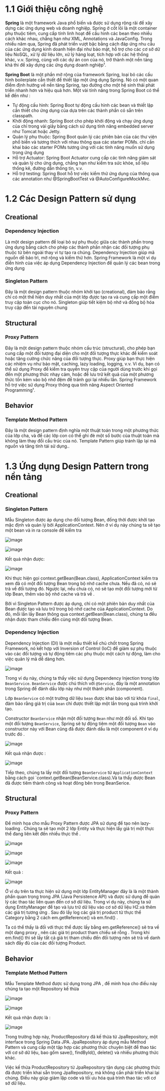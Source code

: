 # 1.1 Giới thiệu công nghệ

**Spring** là một framework Java phổ biến và được sử dụng rộng rãi để xây dựng các ứng dụng web và doanh nghiệp. Spring ở cốt lõi là một container phụ thuộc tiêm, cung cấp tính linh hoạt để cấu hình các bean theo nhiều cách khác nhau, chẳng hạn như XML, Annotations và JavaConfig. Trong nhiều năm qua, Spring đã phát triển vượt bậc bằng cách đáp ứng nhu cầu của các ứng dụng kinh doanh hiện đại như bảo mật, hỗ trợ cho các cơ sở dữ liệu NoSQL, xử lý dữ liệu lớn, xử lý hàng loạt, tích hợp với các hệ thống khác, v.v. Spring, cùng với các dự án con của nó, trở thành một nền tảng khả thi để xây dựng các ứng dụng doanh nghiệp¹.

**Spring Boot** là một phần mở rộng của framework Spring, loại bỏ các cấu hình boilerplate cần thiết để thiết lập một ứng dụng Spring. Nó có một quan điểm định hướng về nền tảng Spring, tạo đường cho một hệ sinh thái phát triển nhanh hơn và hiệu quả hơn. Một vài tính năng trong Spring Boot có thể kể đến như :

- Tự động cấu hình: Spring Boot tự động cấu hình các bean và thiết lập cần thiết cho ứng dụng của dựa trên các thành phần có sẵn trên classpath.
- Khởi động nhanh: Spring Boot cho phép khởi động và chạy ứng dụng của chỉ trong vài giây bằng cách sử dụng tính năng embedded server như Tomcat hoặc Jetty.
- Quản lý phụ thuộc: Spring Boot quản lý các phiên bản của các thư viện phổ biến và tương thích với nhau thông qua các starter POMs. chỉ cần khai báo các starter POMs tương ứng với các tính năng muốn sử dụng trong ứng dụng
- Hỗ trợ Actuator: Spring Boot Actuator cung cấp các tính năng giám sát và quản lý cho ứng dụng, chẳng hạn như kiểm tra sức khỏe, số liệu thống kê, đường dẫn thông tin, v.v.
- Hỗ trợ testing: Spring Boot hỗ trợ việc kiểm thử ứng dụng của thông qua các annotation như @SpringBootTest và @AutoConfigureMockMvc.

# 1.2 Các Design Pattern sử dụng

## Creational

### **Dependency Injection**

Là một design pattern để loại bỏ sự phụ thuộc giữa các thành phần trong ứng dụng bằng cách cho phép các thành phần nhận các đối tượng phụ thuộc từ bên ngoài thay vì tự tạo ra chúng. Dependency Injection giúp mã nguồn dễ bảo trì, mở rộng và kiểm thử hơn. Spring Framework là một ví dụ điển hình của việc áp dụng Dependency Injection để quản lý các bean trong ứng dụng

### **Singleton Pattern**

Đây là một design pattern thuộc nhóm khởi tạo (creational), đảm bảo rằng chỉ có một thể hiện duy nhất của một lớp được tạo ra và cung cấp một điểm truy cập toàn cục cho nó. Singleton giúp tiết kiệm bộ nhớ và đồng bộ hóa truy cập đến tài nguyên chung

## Structural

### **Proxy Pattern**

Đây là một design pattern thuộc nhóm cấu trúc (structural), cho phép bạn cung cấp một đối tượng đại diện cho một đối tượng thực khác để kiểm soát hoặc tăng cường chức năng của đối tượng thực. Proxy giúp bạn thực hiện các nhiệm vụ như bảo mật, caching, lazy loading, logging, v.v. Ví dụ, bạn có thể sử dụng Proxy để kiểm tra quyền truy cập của người dùng trước khi gọi đến một phương thức nhạy cảm, hoặc để lưu trữ kết quả của một phương thức tốn kém vào bộ nhớ đệm để tránh gọi lại nhiều lần. Spring Framework hỗ trợ việc sử dụng Proxy thông qua tính năng Aspect Oriented Programming¹.

## Behavior

### **Template Method Pattern**

Đây là một design pattern định nghĩa một thuật toán trong một phương thức của lớp cha, và để các lớp con có thể ghi đè một số bước của thuật toán mà không làm thay đổi cấu trúc của nó. Template Pattern giúp tránh lặp lại mã nguồn và tăng tính tái sử dụng..

# 1.3 Ứng dụng Design Pattern trong nền tảng

## Creational

### **Singleton Pattern**

Mẫu Singleton được áp dụng cho đối tượng Bean, đồng thời được khởi tạo mặc định và quản lý bởi ApplicationContext. Nên ở ví dụ này chúng ta sẽ tạo một bean và in ra console để kiểm tra

![image](https://github.com/javier1234559/SpringDesignPattern/assets/101733700/6a9dbfb2-da78-49d9-96d5-a651c673851d)

![image](https://github.com/javier1234559/SpringDesignPattern/assets/101733700/0d0ecad0-5574-445a-88d8-ce5250d2beeb)

Kết quả nhận được:

![image](https://github.com/javier1234559/SpringDesignPattern/assets/101733700/9b071c95-3db6-4d44-afd2-872a0ababf42)

Khi thực hiện gọi context.getBean(Bean.class), ApplicationContext kiểm tra xem đã có một đối tượng Bean trong bộ nhớ cache chưa. Nếu đã có, nó sẽ trả về đối tượng đó. Ngược lại, nếu chưa có, nó sẽ tạo một đối tượng mới từ lớp Bean, thêm vào bộ nhớ cache và trả về .

Bởi vì Singleton Pattern được áp dụng, chỉ có một phiên bản duy nhất của Bean được tạo và lưu trữ trong bộ nhớ cache của ApplicationContext. Do đó, mỗi lần lấy Bean thông qua context.getBean(Bean.class), chúng ta đều nhận được tham chiếu đến cùng một đối tượng Bean.

### **Dependency Injection**

Dependency Injection (DI) là một mẫu thiết kế chủ chốt trong Spring Framework, nó kết hợp với Inversion of Control (IoC) để giảm sự phụ thuộc vào các đối tượng và tự động tiêm các phụ thuộc một cách tự động, làm cho việc quản lý mã dễ dàng hơn.

![image](https://github.com/javier1234559/SpringDesignPattern/assets/101733700/4a4fc480-47bd-40b0-a39c-84a2c6cdc778)

Trong ví dụ này, chúng ta thấy việc sử dụng Dependency Injection trong lớp `BeanService`. `BeanService` được chú thích với `@Service`, đây là một annotation trong Spring để đánh dấu lớp này như một thành phần (component).

Lớp `BeanService` có một trường dữ liệu `bean` được khai báo với từ khóa `final`, đảm bảo rằng giá trị của `bean` chỉ được thiết lập một lần trong quá trình khởi tạo.

Constructor `BeanService` nhận một đối tượng `Bean` như một đối số. Khi tạo một đối tượng `BeanService`, Spring sẽ tự động tiêm một đối tượng `Bean` vào constructor này với Bean cũng đã được đánh dấu là một component ở ví dụ trước đó .

![image](https://github.com/javier1234559/SpringDesignPattern/assets/101733700/f0dc3f1a-42d0-4320-b5a6-082c98589614)

Kết quả nhận được :

![image](https://github.com/javier1234559/SpringDesignPattern/assets/101733700/87bd67cc-cb9e-42ff-b5b2-72fc9988b336)

Tiếp theo, chúng ta lấy một đối tượng `BeanService` từ `ApplicationContext` bằng cách gọi `context.getBean(BeanService.class).Và ta thấy được Bean đã được tiêm thành công và hoạt đông bên trong BeanSerice.

## Structural

### Proxy Pattern

Để minh họa cho mẫu Proxy Pattern được JPA sử dụng để tạo nên lazy-loading . Chúng ta sẽ tạo một 2 lớp Entity và thực hiện lấy giá trị một thực thể đang liên kết đến nhiều thực thể .

![image](https://github.com/javier1234559/SpringDesignPattern/assets/101733700/c02de738-bc37-4d2e-b8bc-a7813bcbe341)

![image](https://github.com/javier1234559/SpringDesignPattern/assets/101733700/02c8b429-a65b-4ae0-8f69-c10d827e8de2)

![image](https://github.com/javier1234559/SpringDesignPattern/assets/101733700/6045bb79-1497-4d68-93da-13da73896a30)

Kết quả :

![image](https://github.com/javier1234559/SpringDesignPattern/assets/101733700/f7cb754b-831a-4e62-88e5-adeca26909ff)

Ở ví dụ trên ta thực hiện sử dụng một lớp EntityManager đây là là một thành phần quan trọng trong JPA (Java Persistence API) và được sử dụng để quản lý các thao tác liên quan đến cơ sở dữ liệu. Trong ví dụ này, chúng ta sử dụng EntityManager để tạo và lưu trữ dữ liệu vào cơ sở dữ liệu H2.và thêm các giá trị tương ứng . Sau đó lấy log các giá trị product từ thực thể Category bằng 2 cách em.getReference() và em.find() .

Ta có thể thấy là đối với thực thể được lấy bằng em.getReference() sẽ tra về một dạng proxy , nên các giá trị product tham chiếu sẽ rỗng . Trong khi em.find() thì sẽ lấy tất cả giá trị tham chiếu đến đối tượng nên sẽ trả về danh sách đầy đủ của các đối tượng Product.

## Behavior

### Template Method Pattern

Mẫu Template Method được sử dụng trong JPA , để minh họa cho điều này chúng ta tạo một Repository kế thừa

![image](https://github.com/javier1234559/SpringDesignPattern/assets/101733700/96ae0b85-26bb-4c7f-a4ae-5a6169e8a882)

![image](https://github.com/javier1234559/SpringDesignPattern/assets/101733700/bd8965df-209c-40c3-9049-e94107381181)

Kết quả nhận được là :

![image](https://github.com/javier1234559/SpringDesignPattern/assets/101733700/a39b5cee-3b33-4648-ba81-1cf8192b4d94)

Trong trường hợp này, ProductRepository đã kế thừa từ JpaRepository, một interface trong Spring Data JPA. JpaRepository áp dụng mẫu Method Pattern và cung cấp một tập hợp các phương thức chuyên biệt để thao tác với cơ sở dữ liệu, bao gồm save(), findById(), delete() và nhiều phương thức khác.

Việc kế thừa ProductRepository từ JpaRepository tận dụng các phương thức đã được triển khai sẵn trong JpaRepository, mà không cần phải triển khai lại chúng. Điều này giúp giảm lặp code và tối ưu hóa quá trình thao tác với cơ sở dữ liệu.
